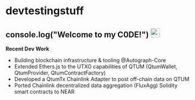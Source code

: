 # devtestingstuff

##  console.log("Welcome to my C0DE!") <img src="https://media.giphy.com/media/hvRJCLFzcasrR4ia7z/giphy.gif" width="25px">

**Recent Dev Work**

- Building blockchain infrastructure & tooling @Autograph-Core
- Extended Ethers.js to the UTXO capabilities of QTUM (QtumWallet, QtumProvider, QtumContractFactory)
- Developed a QtumTx Chainlink Adapter to post off-chain data on QTUM
- Ported Chainlink decentralized data aggregation (FluxAgg) Solidity smart contracts to NEAR 



